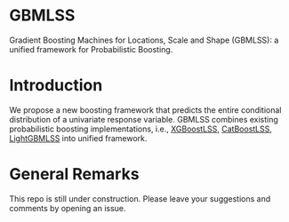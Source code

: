 # GBMLSS
Gradient Boosting Machines for Locations, Scale and Shape (GBMLSS): a unified framework for Probabilistic Boosting.

# Introduction
We propose a new boosting framework that predicts the entire conditional distribution of a univariate response variable. GBMLSS combines existing probabilistic boosting implementations, i.e., [XGBoostLSS](https://github.com/StatMixedML/XGBoostLSS), [CatBoostLSS](https://github.com/StatMixedML/CatBoostLSS), [LightGBMLSS](https://github.com/StatMixedML/LightGBMLSS) into unified framework.  

# General Remarks
This repo is still under construction. Please leave your suggestions and comments by opening an issue.


